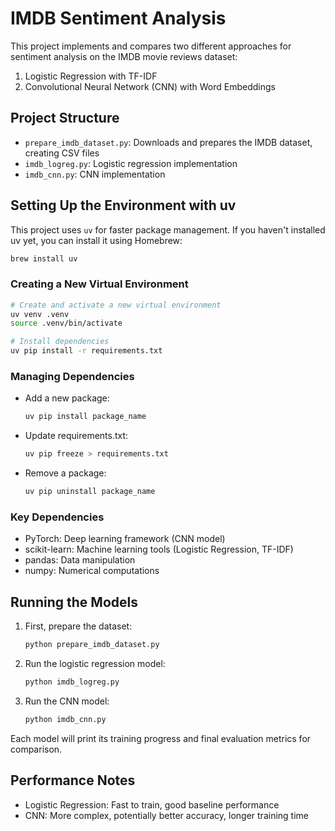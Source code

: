 # IMDB Sentiment Analysis

This project implements and compares two different approaches for sentiment analysis on the IMDB movie reviews dataset:
1. Logistic Regression with TF-IDF
2. Convolutional Neural Network (CNN) with Word Embeddings

## Project Structure
- `prepare_imdb_dataset.py`: Downloads and prepares the IMDB dataset, creating CSV files
- `imdb_logreg.py`: Logistic regression implementation
- `imdb_cnn.py`: CNN implementation

## Setting Up the Environment with uv

This project uses `uv` for faster package management. If you haven't installed uv yet, you can install it using Homebrew:
```bash
brew install uv
```

### Creating a New Virtual Environment
```bash
# Create and activate a new virtual environment
uv venv .venv
source .venv/bin/activate

# Install dependencies
uv pip install -r requirements.txt
```

### Managing Dependencies
- Add a new package:
  ```bash
  uv pip install package_name
  ```
- Update requirements.txt:
  ```bash
  uv pip freeze > requirements.txt
  ```
- Remove a package:
  ```bash
  uv pip uninstall package_name
  ```

### Key Dependencies
- PyTorch: Deep learning framework (CNN model)
- scikit-learn: Machine learning tools (Logistic Regression, TF-IDF)
- pandas: Data manipulation
- numpy: Numerical computations

## Running the Models

1. First, prepare the dataset:
   ```bash
   python prepare_imdb_dataset.py
   ```

2. Run the logistic regression model:
   ```bash
   python imdb_logreg.py
   ```

3. Run the CNN model:
   ```bash
   python imdb_cnn.py
   ```

Each model will print its training progress and final evaluation metrics for comparison.

## Performance Notes
- Logistic Regression: Fast to train, good baseline performance
- CNN: More complex, potentially better accuracy, longer training time